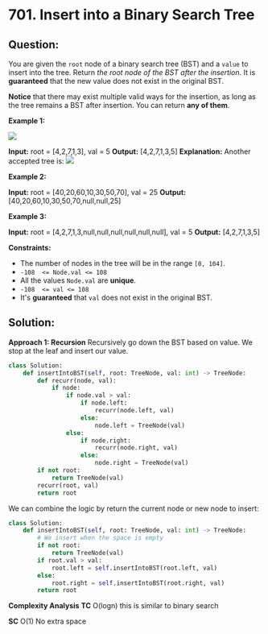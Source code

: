 
  

# 701. Insert into a Binary Search Tree

## Question:

You are given the  `root`  node of a binary search tree (BST) and a  `value`  to insert into the tree. Return  _the root node of the BST after the insertion_. It is  **guaranteed**  that the new value does not exist in the original BST.

**Notice** that there may exist multiple valid ways for the insertion, as long as the tree remains a BST after insertion. You can return  **any of them**.

**Example 1:**

![](https://assets.leetcode.com/uploads/2020/10/05/insertbst.jpg)

**Input:** root = [4,2,7,1,3], val = 5
**Output:** [4,2,7,1,3,5]
**Explanation:** Another accepted tree is:
![](https://assets.leetcode.com/uploads/2020/10/05/bst.jpg)

**Example 2:**

**Input:** root = [40,20,60,10,30,50,70], val = 25
**Output:** [40,20,60,10,30,50,70,null,null,25]

**Example 3:**

**Input:** root = [4,2,7,1,3,null,null,null,null,null,null], val = 5
**Output:** [4,2,7,1,3,5]

**Constraints:**

-   The number of nodes in the tree will be in the range  `[0, 104]`.
-   `-108  <= Node.val <= 108`
-   All the values  `Node.val`  are  **unique**.
-   `-108  <= val <= 108`
-   It's  **guaranteed**  that  `val`  does not exist in the original BST.
## Solution:
**Approach 1: Recursion**
Recursively go down the BST based on value. We stop at the leaf and insert our value.
```python
class Solution:
    def insertIntoBST(self, root: TreeNode, val: int) -> TreeNode:
        def recurr(node, val):
            if node:
                if node.val > val:
                    if node.left:
                        recurr(node.left, val)
                    else:
                        node.left = TreeNode(val)
                else:
                    if node.right:
                        recurr(node.right, val)
                    else:
                        node.right = TreeNode(val)
        if not root:
            return TreeNode(val)
        recurr(root, val)
        return root
```
We can combine the logic by return the current node or new node to insert:
```python
class Solution:
    def insertIntoBST(self, root: TreeNode, val: int) -> TreeNode:
	    # We insert when the space is empty
        if not root:
            return TreeNode(val)
        if root.val > val:
            root.left = self.insertIntoBST(root.left, val)
        else:
            root.right = self.insertIntoBST(root.right, val)
        return root
```
**Complexity Analysis**
**TC** 
O(logn) this is similar to binary search

**SC** 
O(1) No extra space
